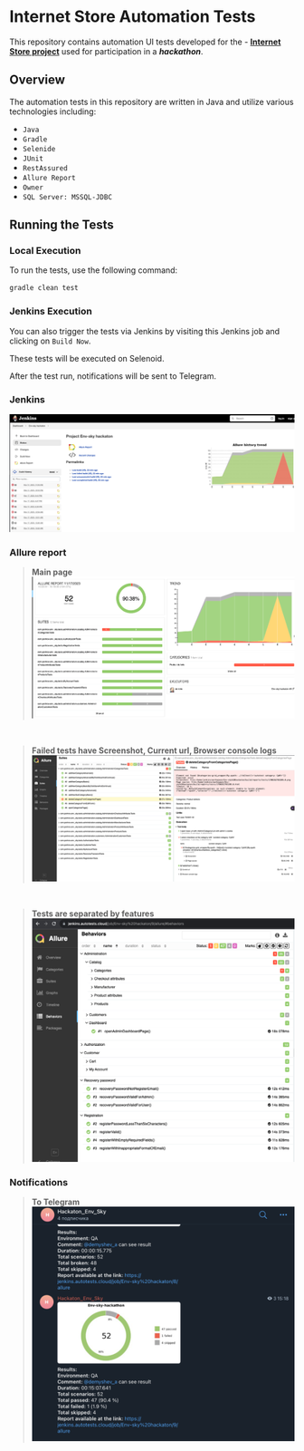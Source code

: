 # Internet Store Automation Tests

This repository contains automation UI tests developed for the - [**Internet Store project**](https://env-sky.portnov.com/) used for participation in a ***hackathon***.

## Overview

The automation tests in this repository are written in Java and utilize various technologies including:
- `Java`
- `Gradle`
- `Selenide`
- `JUnit`
- `RestAssured`
- `Allure Report`
- `Owner`
- `SQL Server: MSSQL-JDBC`

## Running the Tests

### Local Execution

To run the tests, use the following command:
```bash
gradle clean test
```

### Jenkins Execution
You can also trigger the tests via Jenkins by visiting this Jenkins job and clicking on `Build Now`. 

These tests will be executed on Selenoid. 

After the test run, notifications will be sent to Telegram.


### Jenkins
![Jenkins](src/test/resources/images/Jenkins.png)

### Allure report
>**Main page**
&nbsp;
![Allure](src/test/resources/images/AllureReportMainPage.png)

&nbsp;
>**Failed tests have Screenshot, Current url, Browser console logs**
![Allure2](src/test/resources/images/Allure2.png)

&nbsp;
>**Tests are separated by features**
![Allure2](src/test/resources/images/Allure3.png)

### Notifications
>**To Telegram**
![Telegram](src/test/resources/images/Telegram.png)